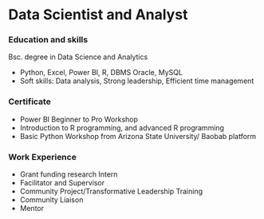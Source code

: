 # Data Scientist and Analyst

### Education and skills
Bsc. degree in Data Science and Analytics
- Python, Excel, Power BI, R, DBMS Oracle, MySQL
- Soft skills: Data analysis, Strong leadership, Efficient time management

### Certificate
- Power BI Beginner to Pro Workshop
- Introduction to R programming, and advanced R programming
- Basic Python Workshop from Arizona State University/ Baobab platform

### Work Experience
- Grant funding research Intern
- Facilitator and Supervisor
- Community Project/Transformative Leadership Training
- Community Liaison
- Mentor

###

